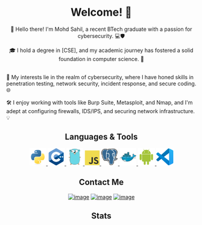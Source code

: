 <h1 align="center"> Welcome! 👋 </h1>

<div align="center">
  <b></b> 👋 Hello there! I'm Mohd Sahil, a recent BTech graduate with a passion for cybersecurity. 💻🛡️

  🎓 I hold a degree in [CSE], and my academic journey has fostered a solid foundation in computer science. 🚀
  <br/>
  <br/>
</div>



 🔐 My interests lie in the realm of cybersecurity, where I have honed skills in penetration testing, network security, incident response, and secure coding. 🌐

🛠️ I enjoy working with tools like Burp Suite, Metasploit, and Nmap, and I'm adept at configuring firewalls, IDS/IPS, and securing network infrastructure. 💡



 
  
<h2 align="center"> Languages & Tools </h1>
<div align="center">
  <a href="https://www.python.org" target="_blank"> 
    <img src="https://raw.githubusercontent.com/devicons/devicon/master/icons/python/python-original.svg" alt="python" width="45" height="45"/> 
  </a>  
  <a href="https://www.cplusplus.com/" target="_blank">
    <img src="https://raw.githubusercontent.com/devicons/devicon/master/icons/cplusplus/cplusplus-original.svg" alt="c++" width="45" height="45"/> 
  </a> 
  <a href="https://golang.org/" target="_blank">
    <img src="https://raw.githubusercontent.com/devicons/devicon/master/icons/go/go-original.svg" alt="go" width="45" height="45"/> 
  </a> 
  <a href="https://developer.mozilla.org/en-US/docs/Web/JavaScript" target="_blank"> 
    <img src="https://raw.githubusercontent.com/devicons/devicon/master/icons/javascript/javascript-original.svg" alt="javascript" width="40" height="40"/> 
  </a> 
  <a href="https://www.postgresql.org/" target="_blank"> 
    <img src="https://raw.githubusercontent.com/devicons/devicon/master/icons/postgresql/postgresql-original.svg" alt="postgresql" width="45" height="45"/> 
  </a>
  <a href="https://www.docker.com/" target="_blank"> 
    <img src="https://raw.githubusercontent.com/devicons/devicon/master/icons/docker/docker-original.svg" alt="docker" width="45" height="45"/> 
  </a>
  <a href="https://developer.android.com/" target="_blank"> 
    <img src="https://raw.githubusercontent.com/devicons/devicon/master/icons/android/android-original.svg" alt="android" width="45" height="45"/> 
  </a> 
  <a href="https://code.visualstudio.com/" target="_blank"> 
    <img src="https://raw.githubusercontent.com/devicons/devicon/master/icons/vscode/vscode-original.svg" alt="vscode" width="45" height="45"/> 
  </a>
  </div>
<h2 align="center"> Contact Me </h1>
<div align="center">

[![image](https://img.shields.io/badge/LinkedIn-0077B5?style=for-the-badge&logo=linkedin&logoColor=white)](https://https://www.linkedin.com/in/sahilansari7620/)
[![image](https://img.shields.io/badge/GitHub-100000?style=for-the-badge&logo=github&logoColor=white)](https://github.com/Sahil-5369)
[![image](https://img.shields.io/badge/Gmail-D14836?style=for-the-badge&logo=gmail&logoColor=white)](mailto:sssmhzg@gmail.com)

</div>

<h2 align="center"> Stats </h1>

<div align= "center">
  <img height="150" src="https://github-readme-stats.vercel.app/api?username=Sahil-5369&show_icons=true&theme=dark" alt="" />

</div>
